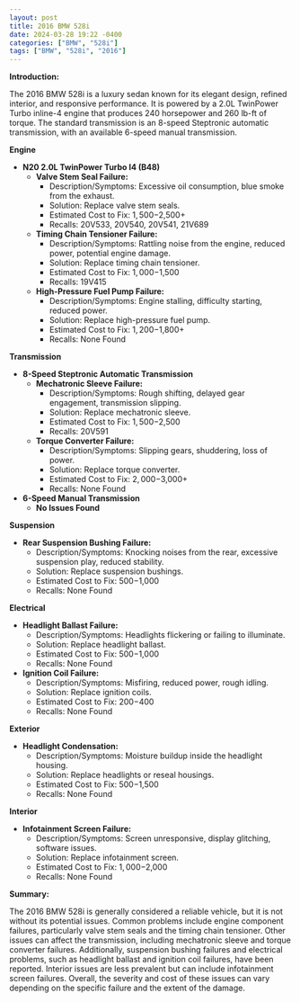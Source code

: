 ```yaml
---
layout: post
title: 2016 BMW 528i
date: 2024-03-28 19:22 -0400
categories: ["BMW", "528i"]
tags: ["BMW", "528i", "2016"]
---
```

**Introduction:**

The 2016 BMW 528i is a luxury sedan known for its elegant design, refined interior, and responsive performance. It is powered by a 2.0L TwinPower Turbo inline-4 engine that produces 240 horsepower and 260 lb-ft of torque. The standard transmission is an 8-speed Steptronic automatic transmission, with an available 6-speed manual transmission.

**Engine**

* **N20 2.0L TwinPower Turbo I4 (B48)**
    * **Valve Stem Seal Failure:**
        * Description/Symptoms: Excessive oil consumption, blue smoke from the exhaust.
        * Solution: Replace valve stem seals.
        * Estimated Cost to Fix: $1,500-$2,500+
        * Recalls: 20V533, 20V540, 20V541, 21V689
    * **Timing Chain Tensioner Failure:**
        * Description/Symptoms: Rattling noise from the engine, reduced power, potential engine damage.
        * Solution: Replace timing chain tensioner.
        * Estimated Cost to Fix: $1,000-$1,500
        * Recalls: 19V415
    * **High-Pressure Fuel Pump Failure:**
        * Description/Symptoms: Engine stalling, difficulty starting, reduced power.
        * Solution: Replace high-pressure fuel pump.
        * Estimated Cost to Fix: $1,200-$1,800+
        * Recalls: None Found

**Transmission**

* **8-Speed Steptronic Automatic Transmission**
    * **Mechatronic Sleeve Failure:**
        * Description/Symptoms: Rough shifting, delayed gear engagement, transmission slipping.
        * Solution: Replace mechatronic sleeve.
        * Estimated Cost to Fix: $1,500-$2,500
        * Recalls: 20V591
    * **Torque Converter Failure:**
        * Description/Symptoms: Slipping gears, shuddering, loss of power.
        * Solution: Replace torque converter.
        * Estimated Cost to Fix: $2,000-$3,000+
        * Recalls: None Found
* **6-Speed Manual Transmission**
    * **No Issues Found**

**Suspension**

* **Rear Suspension Bushing Failure:**
    * Description/Symptoms: Knocking noises from the rear, excessive suspension play, reduced stability.
    * Solution: Replace suspension bushings.
    * Estimated Cost to Fix: $500-$1,000
    * Recalls: None Found

**Electrical**

* **Headlight Ballast Failure:**
    * Description/Symptoms: Headlights flickering or failing to illuminate.
    * Solution: Replace headlight ballast.
    * Estimated Cost to Fix: $500-$1,000
    * Recalls: None Found
* **Ignition Coil Failure:**
    * Description/Symptoms: Misfiring, reduced power, rough idling.
    * Solution: Replace ignition coils.
    * Estimated Cost to Fix: $200-$400
    * Recalls: None Found

**Exterior**

* **Headlight Condensation:**
    * Description/Symptoms: Moisture buildup inside the headlight housing.
    * Solution: Replace headlights or reseal housings.
    * Estimated Cost to Fix: $500-$1,500
    * Recalls: None Found

**Interior**

* **Infotainment Screen Failure:**
    * Description/Symptoms: Screen unresponsive, display glitching, software issues.
    * Solution: Replace infotainment screen.
    * Estimated Cost to Fix: $1,000-$2,000
    * Recalls: None Found

**Summary:**

The 2016 BMW 528i is generally considered a reliable vehicle, but it is not without its potential issues. Common problems include engine component failures, particularly valve stem seals and the timing chain tensioner. Other issues can affect the transmission, including mechatronic sleeve and torque converter failures. Additionally, suspension bushing failures and electrical problems, such as headlight ballast and ignition coil failures, have been reported. Interior issues are less prevalent but can include infotainment screen failures. Overall, the severity and cost of these issues can vary depending on the specific failure and the extent of the damage.
